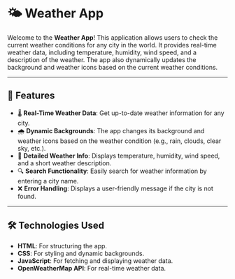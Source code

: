 # 🌤️ Weather App

Welcome to the **Weather App**! This application allows users to check the current weather conditions for any city in the world. It provides real-time weather data, including temperature, humidity, wind speed, and a description of the weather. The app also dynamically updates the background and weather icons based on the current weather conditions.

---

## 🚀 Features

- 🌡️ **Real-Time Weather Data**: Get up-to-date weather information for any city.
- 🌧️ **Dynamic Backgrounds**: The app changes its background and weather icons based on the weather condition (e.g., rain, clouds, clear sky, etc.).
- 💨 **Detailed Weather Info**: Displays temperature, humidity, wind speed, and a short weather description.
- 🔍 **Search Functionality**: Easily search for weather information by entering a city name.
- ❌ **Error Handling**: Displays a user-friendly message if the city is not found.

---

## 🛠️ Technologies Used

- **HTML**: For structuring the app.
- **CSS**: For styling and dynamic backgrounds.
- **JavaScript**: For fetching and displaying weather data.
- **OpenWeatherMap API**: For real-time weather data.
